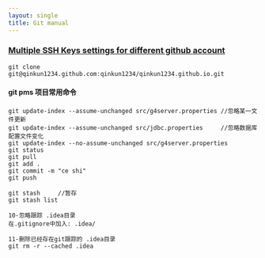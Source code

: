 ```yaml
---
layout: single
title: Git manual
---
```


### [Multiple SSH Keys settings for different github account](https://gist.github.com/jexchan/2351996)

	git clone git@qinkun1234.github.com:qinkun1234/qinkun1234.github.io.git

#### git pms 项目常用命令

	git update-index --assume-unchanged src/g4server.properties //忽略某一文件更新
	git update-index --assume-unchanged src/jdbc.properties     //忽略数据库配置文件变化
	git update-index --no-assume-unchanged src/g4server.properties
	git status
	git pull
	git add .
	git commit -m "ce shi"
	git push

	git stash     //暂存
	git stash list

	10-忽略跟踪 .idea目录
	在.gitignore中加入: .idea/

	11-删除已经存在git跟踪的 .idea目录
	git rm -r --cached .idea
